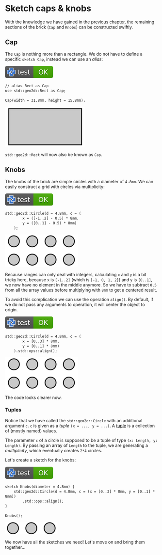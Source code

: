 # Sketch caps & knobs

With the knowledge we have gained in the previous chapter,
the remaining sections of the brick (`Cap` and `Knobs`) can be constructed swiftly.

## Cap

The `Cap` is nothing more than a rectangle.
We do not have to define a specific `sketch Cap`, instead we can use an *alias*:

[![test](.test/cap.svg)](.test/cap.log)

```µcad,cap
// alias Rect as Cap
use std::geo2d::Rect as Cap;

Cap(width = 31.8mm, height = 15.8mm);
```

![Picture](.test/cap-out.svg)

`std::geo2d::Rect` will now also be known as `Cap`.

## Knobs

The knobs of the brick are simple circles with a diameter of `4.8mm`.
We can easily construct a grid with circles via multiplicity:

[![test](.test/knobs_multiplicity.svg)](.test/knobs_multiplicity.log)

```µcad,knobs_multiplicity
std::geo2d::Circle(d = 4.8mm, c = (
        x = ([-1..2] - 0.5) * 8mm, 
        y = ([0..1] - 0.5) * 8mm)
    );
```

![Picture](.test/knobs_multiplicity-out.svg)

Because ranges can only deal with integers, calculating `x` and `y` is a bit tricky here,
because `x` is `[-1..2]` (which is `[-1, 0, 1, 2]`) and `y` is `[0..1]`, we now have no
element in the middle anymore.
So we have to subtract `0.5` from all the array values before multiplying with `8mm` to get a centered result.

To avoid this complication we can use the operation `align()`.
By default, if we do not pass any arguments to operation, it will center the object to origin.

[![test](.test/knobs_align.svg)](.test/knobs_align.log)

```µcad,knobs_align
std::geo2d::Circle(d = 4.8mm, c = (
        x = [0..3] * 8mm, 
        y = [0..1] * 8mm)
    ).std::ops::align();
```

![Picture](.test/knobs_align-out.svg)

The code looks clearer now.

### Tuples

Notice that we have called the `std::geo2d::Circle` with an additional argument `c`.
`c` is given as a *tuple* `(x = ..., y = ...)`.
A [tuple](../types/tuples.md) is a collection of (mostly named) values.

The parameter `c` of a circle is supposed to be a tuple of type `(x: Length, y: Length)`.
By passing an array of `Length` to the tuple, we are generating a *multiplicity*, which eventually creates `2*4` circles.

Let's create a sketch for the knobs:

[![test](.test/knobs.svg)](.test/knobs.log)

```µcad,knobs
sketch Knobs(diameter = 4.8mm) {
    std::geo2d::Circle(d = 4.8mm, c = (x = [0..3] * 8mm, y = [0..1] * 8mm))
        .std::ops::align();
}

Knobs();
```

![Picture](.test/knobs-out.svg)

We now have all the sketches we need!
Let's move on and bring them together...
